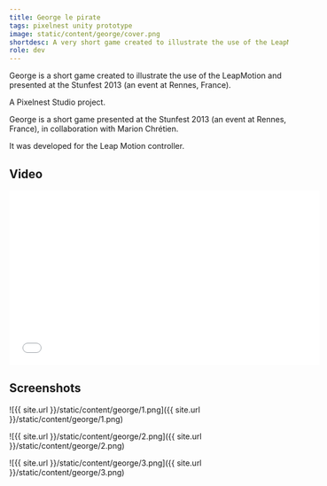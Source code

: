 ```yaml
---
title: George le pirate
tags: pixelnest unity prototype
image: static/content/george/cover.png
shortdesc: A very short game created to illustrate the use of the LeapMotion and presented at the Stunfest 2013 (an event at Rennes, France)
role: dev 
---
```


George is a short game created to illustrate the use of the LeapMotion and presented at the Stunfest 2013 (an event at Rennes, France).

A Pixelnest Studio project.

George is a short game presented at the Stunfest 2013 (an event at Rennes, France), in collaboration with Marion Chrétien.

It was developed for the Leap Motion controller.

## Video

<iframe width="560" height="315" src="//www.youtube.com/embed/RYJZvZfvyZY" frameborder="0" allowfullscreen></iframe>

## Screenshots

![{{ site.url }}/static/content/george/1.png]({{ site.url }}/static/content/george/1.png)

![{{ site.url }}/static/content/george/2.png]({{ site.url }}/static/content/george/2.png)

![{{ site.url }}/static/content/george/3.png]({{ site.url }}/static/content/george/3.png)
